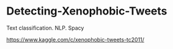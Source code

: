 # Detecting-Xenophobic-Tweets
Text classification. NLP. Spacy

https://www.kaggle.com/c/xenophobic-tweets-tc2011/